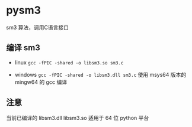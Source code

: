 # pysm3
sm3 算法，调用C语言接口



## 编译 sm3
- linux
`gcc -fPIC -shared -o libsm3.so sm3.c`

- windows
`gcc -fPIC -shared -o libsm3.dll sm3.c`
使用 msys64 版本的 mingw64 的 gcc 编译

## 注意

当前已编译的 libsm3.dll libsm3.so 适用于 64 位 python 平台